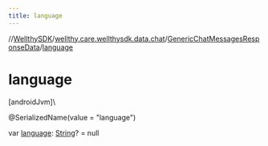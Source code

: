 ```yaml
---
title: language
---
```

//[WellthySDK](../../../index.html)/[wellthy.care.wellthysdk.data.chat](../index.html)/[GenericChatMessagesResponseData](index.html)/[language](language.html)



# language



[androidJvm]\




@SerializedName(value = "language")



var [language](language.html): [String](https://kotlinlang.org/api/latest/jvm/stdlib/kotlin/-string/index.html)? = null




